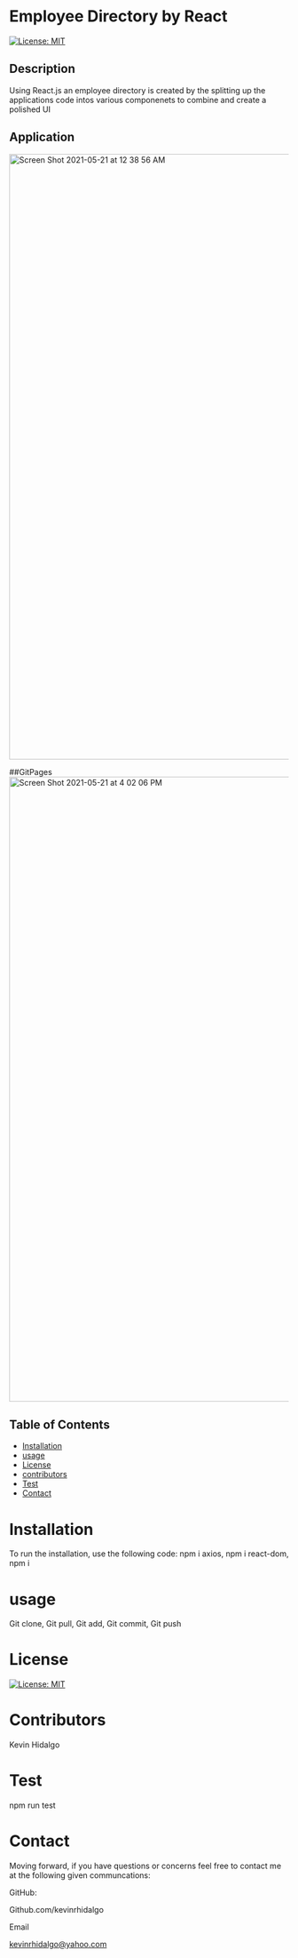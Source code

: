 # Employee Directory by React
  [![License: MIT](https://img.shields.io/badge/License-MIT-yellow.svg)](https://opensource.org/licenses/MIT)
  ## Description 
Using React.js an employee directory is created by the splitting up the applications code intos various componenets to combine and create a polished UI
## Application
<img width="1090" alt="Screen Shot 2021-05-21 at 12 38 56 AM" src="https://user-images.githubusercontent.com/78196245/119192387-15bf3500-ba4e-11eb-80b3-2657c2577692.png">

##GitPages
<img width="1125" alt="Screen Shot 2021-05-21 at 4 02 06 PM" src="https://user-images.githubusercontent.com/78196245/119192348-017b3800-ba4e-11eb-9c36-ce32a8a0961b.png">
  ## Table of Contents 

  * [Installation](#installation)
  * [usage](#usage)
  * [License](#license)
  * [contributors](#contributors)
  * [Test](#test)
  * [Contact](#contact)
  # Installation
  To run the installation, use the following code:
  npm i axios, npm i react-dom, npm i 
  # usage
  Git clone, Git pull, Git add, Git commit, Git push
  # License
  [![License: MIT](https://img.shields.io/badge/License-MIT-yellow.svg)](https://opensource.org/licenses/MIT)
  
  # Contributors
  Kevin Hidalgo
  # Test
  npm run test
  # Contact
  Moving forward, if you have questions or concerns feel free to contact me at the following given communcations: 


  GitHub: 

  Github.com/kevinrhidalgo 

  Email 

  kevinrhidalgo@yahoo.com 
